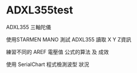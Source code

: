 # ADXL355test
ADXL355 三軸陀儀

使用STARMEN MANO 測試 ADXL355 讀取 X Y Z資訊

練習不同的 AREF 電壓值 公式的算法 及 成效

使用 SerialChart 程式檢測波型 狀況
